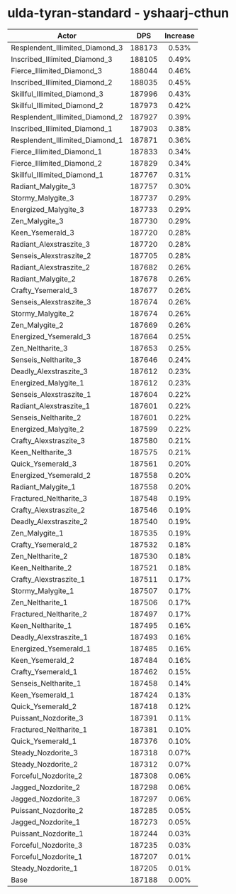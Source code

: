 # ulda-tyran-standard - yshaarj-cthun
| Actor | DPS | Increase |
|---|:---:|:---:|
|Resplendent_Illimited_Diamond_3|188173|0.53%|
|Inscribed_Illimited_Diamond_3|188105|0.49%|
|Fierce_Illimited_Diamond_3|188044|0.46%|
|Inscribed_Illimited_Diamond_2|188035|0.45%|
|Skillful_Illimited_Diamond_3|187996|0.43%|
|Skillful_Illimited_Diamond_2|187973|0.42%|
|Resplendent_Illimited_Diamond_2|187927|0.39%|
|Inscribed_Illimited_Diamond_1|187903|0.38%|
|Resplendent_Illimited_Diamond_1|187871|0.36%|
|Fierce_Illimited_Diamond_1|187833|0.34%|
|Fierce_Illimited_Diamond_2|187829|0.34%|
|Skillful_Illimited_Diamond_1|187767|0.31%|
|Radiant_Malygite_3|187757|0.30%|
|Stormy_Malygite_3|187737|0.29%|
|Energized_Malygite_3|187733|0.29%|
|Zen_Malygite_3|187730|0.29%|
|Keen_Ysemerald_3|187720|0.28%|
|Radiant_Alexstraszite_3|187720|0.28%|
|Senseis_Alexstraszite_2|187705|0.28%|
|Radiant_Alexstraszite_2|187682|0.26%|
|Radiant_Malygite_2|187678|0.26%|
|Crafty_Ysemerald_3|187677|0.26%|
|Senseis_Alexstraszite_3|187674|0.26%|
|Stormy_Malygite_2|187674|0.26%|
|Zen_Malygite_2|187669|0.26%|
|Energized_Ysemerald_3|187664|0.25%|
|Zen_Neltharite_3|187653|0.25%|
|Senseis_Neltharite_3|187646|0.24%|
|Deadly_Alexstraszite_3|187612|0.23%|
|Energized_Malygite_1|187612|0.23%|
|Senseis_Alexstraszite_1|187604|0.22%|
|Radiant_Alexstraszite_1|187601|0.22%|
|Senseis_Neltharite_2|187601|0.22%|
|Energized_Malygite_2|187599|0.22%|
|Crafty_Alexstraszite_3|187580|0.21%|
|Keen_Neltharite_3|187575|0.21%|
|Quick_Ysemerald_3|187561|0.20%|
|Energized_Ysemerald_2|187558|0.20%|
|Radiant_Malygite_1|187558|0.20%|
|Fractured_Neltharite_3|187548|0.19%|
|Crafty_Alexstraszite_2|187546|0.19%|
|Deadly_Alexstraszite_2|187540|0.19%|
|Zen_Malygite_1|187535|0.19%|
|Crafty_Ysemerald_2|187532|0.18%|
|Zen_Neltharite_2|187530|0.18%|
|Keen_Neltharite_2|187521|0.18%|
|Crafty_Alexstraszite_1|187511|0.17%|
|Stormy_Malygite_1|187507|0.17%|
|Zen_Neltharite_1|187506|0.17%|
|Fractured_Neltharite_2|187497|0.17%|
|Keen_Neltharite_1|187495|0.16%|
|Deadly_Alexstraszite_1|187493|0.16%|
|Energized_Ysemerald_1|187485|0.16%|
|Keen_Ysemerald_2|187484|0.16%|
|Crafty_Ysemerald_1|187462|0.15%|
|Senseis_Neltharite_1|187458|0.14%|
|Keen_Ysemerald_1|187424|0.13%|
|Quick_Ysemerald_2|187418|0.12%|
|Puissant_Nozdorite_3|187391|0.11%|
|Fractured_Neltharite_1|187381|0.10%|
|Quick_Ysemerald_1|187376|0.10%|
|Steady_Nozdorite_3|187318|0.07%|
|Steady_Nozdorite_2|187312|0.07%|
|Forceful_Nozdorite_2|187308|0.06%|
|Jagged_Nozdorite_2|187298|0.06%|
|Jagged_Nozdorite_3|187297|0.06%|
|Puissant_Nozdorite_2|187285|0.05%|
|Jagged_Nozdorite_1|187273|0.05%|
|Puissant_Nozdorite_1|187244|0.03%|
|Forceful_Nozdorite_3|187235|0.03%|
|Forceful_Nozdorite_1|187207|0.01%|
|Steady_Nozdorite_1|187205|0.01%|
|Base|187188|0.00%|
